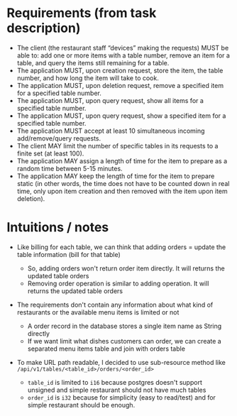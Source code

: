 # Requirements (from task description)

* The client (the restaurant staff “devices” making the requests) MUST be able to: add one or more items with a 
table number, remove an item for a table, and query the items still remaining for a table.
* The application MUST, upon creation request, store the item, the table number, and how long the item will take to cook.
* The application MUST, upon deletion request, remove a specified item for a specified table number.
* The application MUST, upon query request, show all items for a specified table number.
* The application MUST, upon query request, show a specified item for a specified table number.
* The application MUST accept at least 10 simultaneous incoming add/remove/query requests.
* The client MAY limit the number of specific tables in its requests to a finite set (at least 100).
* The application MAY assign a length of time for the item to prepare as a random time between 5-15 minutes.
* The application MAY keep the length of time for the item to prepare static (in other words, the time does not have 
to be counted down in real time, only upon item creation and then removed with the item upon item deletion).

# Intuitions / notes

* Like billing for each table, we can think that adding orders = update the table information (bill for that table)
  * So, adding orders won't return order item directly. It will returns the updated table orders
  * Removing order operation is similar to adding operation. It will returns the updated table orders

* The requirements don't contain any information about what kind of restaurants or the available menu items is limited  or not
  * A order record in the database stores a single item  name as String directly
  * If we want limit what dishes customers can order, we can create a separated menu items table and join with orders table

* To make URL path readable, I decided to use sub-resource method like `/api/v1/tables/<table_id>/orders/<order_id>`
  * `table_id` is limited to `i16`  because postgres doesn't support unsigned and simple restaurant should not have much tables
  * `order_id` is `i32` because for simplicity (easy to read/test) and for simple restaurant should be enough. 
